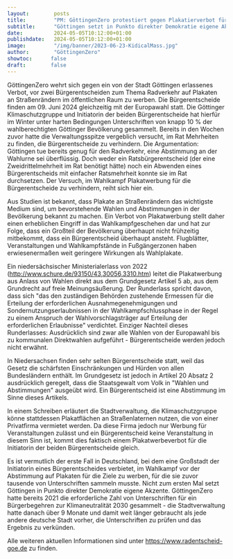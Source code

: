 ```yaml
---
layout:        posts
title:         "PM: GöttingenZero protestiert gegen Plakatierverbot für Bürgerentscheide"
subtitle:      "Göttingen setzt in Punkto direkter Demokratie eigene Akzente"
date:          2024-05-05T10:12:00+01:00
publishdate:   2024-05-05T10:12:00+01:00
image:         "/img/banner/2023-06-23-KidicalMass.jpg"
author:        "GöttingenZero"
showtoc:      false
draft:        false
---
```


GöttingenZero wehrt sich gegen ein von der Stadt Göttingen erlassenes Verbot, vor zwei
Bürgerentscheiden zum Thema Radverkehr auf Plakaten an Straßenrändern im
öffentlichen Raum zu werben. Die Bürgerentscheide finden am 09. Juni 2024 gleichzeitig
mit der Europawahl statt. Die Göttinger Klimaschutzgruppe und Initiatorin der beiden
Bürgerentscheide hat hierfür im Winter unter harten Bedingungen Unterschriften von
knapp 10 % der wahlberechtigten Göttinger Bevölkerung gesammelt.
Bereits in den Wochen zuvor hatte die Verwaltungsspitze vergeblich versucht, im Rat
Mehrheiten zu finden, die Bürgerentscheide zu verhindern. Die Argumentation:
Göttingen tue bereits genug für den Radverkehr, eine Abstimmung an der Wahlurne sei
überflüssig. Doch weder ein Ratsbürgerentscheid (der eine Zweidrittelmehrheit im Rat
benötigt
hätte) noch ein Abwenden eines Bürgerentscheids mit einfacher Ratsmehrheit konnte sie
im Rat durchsetzen. Der Versuch, im Wahlkampf Plakatwerbung für die Bürgerentscheide
zu verhindern, reiht sich hier ein.

Aus Studien ist bekannt, dass Plakate an Straßenrändern das wichtigste Medium sind, um
bevorstehende Wahlen und Abstimmungen in der Bevölkerung bekannt zu machen. Ein
Verbot von Plakatwerbung stellt daher einen erheblichen Eingriff in das
Wahlkampfgeschehen dar und hat zur Folge, dass ein Großteil der Bevölkerung
überhaupt nicht frühzeitig mitbekommt, dass ein Bürgerentscheid überhaupt ansteht.
Flugblätter, Veranstaltungen und Wahlkampfstände in Fußgängerzonen haben
erwiesenermaßen weit geringere Wirkungen als Wahlplakate.

Ein niedersächsischer Ministerialerlass von 2022
(http://www.schure.de/93150/43,30056,3310.htm) leitet die Plakatwerbung aus Anlass
von Wahlen direkt aus dem Grundgesetz Artikel 5 ab, aus dem Grundrecht auf freie
Meinungsäußerung. Der Runderlass spricht davon, dass sich "das den zuständigen
Behörden zustehende Ermessen für die Erteilung der erforderlichen
Ausnahmegenehmigungen und Sondernutzungserlaubnissen in der
Wahlkampfschlussphase in der Regel zu einem Anspruch der Wahlvorschlagsträger auf
Erteilung der erforderlichen Erlaubnisse" verdichtet. Einziger Nachteil dieses
Runderlasses: Ausdrücklich sind zwar alle Wahlen von der Europawahl bis zu
kommunalen Direktwahlen aufgeführt - Bürgerentscheide werden jedoch nicht erwähnt.

In Niedersachsen finden sehr selten Bürgerentscheide statt, weil das Gesetz die
schärfsten Einschränkungen und Hürden von allen Bundesländern enthält.
Im Grundgesetz ist jedoch in Artikel 20 Absatz 2 ausdrücklich geregelt, dass die
Staatsgewalt vom Volk in "Wahlen und Abstimmungen" ausgeübt wird. Ein
Bürgerentscheid ist eine Abstimmung im Sinne dieses Artikels.

In einem Schreiben erläutert die Stadtverwaltung, die Klimaschutzgruppe könne
stattdessen Plakatflächen an Straßenlaternen nutzen, die von einer Privatfirma vermietet
werden. Da diese Firma jedoch nur Werbung für Veranstaltungen zulässt und ein
Bürgerentscheid keine Veranstaltung in diesem Sinn ist, kommt dies faktisch einem
Plakatwerbeverbot für die Initiatorin der beiden Bürgerentscheide gleich.

Es ist vermutlich der erste Fall in Deutschland, bei dem eine Großstadt der Initiatorin
eines Bürgerentscheides verbietet, im Wahlkampf vor der Abstimmung auf Plakaten für
die Ziele zu werben, für die sie zuvor tausende von Unterschriften sammeln musste.
Nicht zum ersten Mal setzt Göttingen in Punkto direkter Demokratie eigene Akzente.
GöttingenZero hatte bereits 2021 die erforderliche Zahl von Unterschriften für ein
Bürgerbegehren zur Klimaneutralität 2030 gesammelt - die Stadtverwaltung hatte danach
über 9 Monate und damit weit länger gebraucht als jede andere deutsche Stadt vorher,
die Unterschriften zu prüfen und das Ergebnis zu verkünden.

Alle weiteren aktuellen Informationen sind unter https://www.radentscheid-goe.de zu finden.

